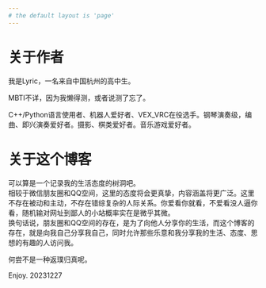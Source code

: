 ```yaml
---
# the default layout is 'page'
---
```


# 关于作者
我是Lyric，一名来自中国杭州的高中生。

MBTI不详，因为我懒得测，或者说测了忘了。

C++/Python语言使用者、机器人爱好者、VEX_VRC在役选手。钢琴演奏级，编曲、即兴演奏爱好者。摄影、棋类爱好者。音乐游戏爱好者。

# 关于这个博客
可以算是一个记录我的生活态度的树洞吧。    
相较于微信朋友圈和QQ空间，这里的态度将会更真挚，内容涵盖将更广泛。这里不存在被动和主动，不存在错综复杂的人际关系。你爱看你就看，不爱看没人逼你看，随机输对网址到鄙人的小站概率实在是微乎其微。    
换句话说，朋友圈和QQ空间的存在，是为了向他人分享你的生活，而这个博客的存在，就是向我自己分享我自己，同时允许那些乐意和我分享我的生活、态度、思想的有趣的人访问我。    

何尝不是一种返璞归真呢。    

Enjoy.
20231227

